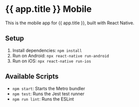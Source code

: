 # {{ app.title }} Mobile

This is the mobile app for {{ app.title }}, built with React Native.

## Setup

1. Install dependencies: `npm install`
2. Run on Android: `npx react-native run-android`
3. Run on iOS: `npx react-native run-ios`

## Available Scripts

- `npm start`: Starts the Metro bundler
- `npm test`: Runs the Jest test runner
- `npm run lint`: Runs the ESLint